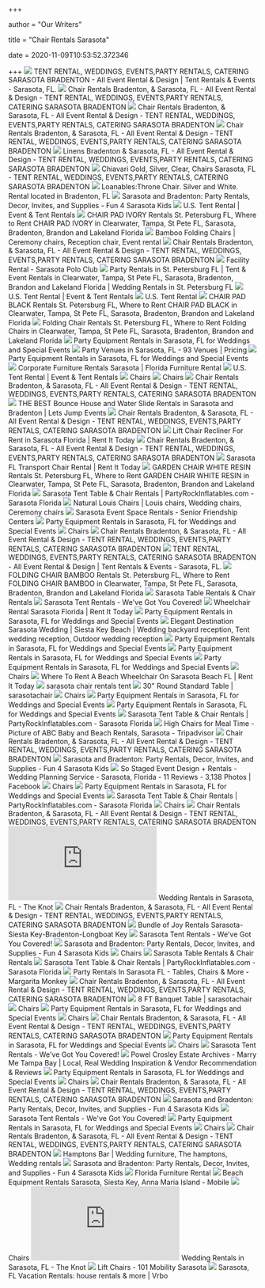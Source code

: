 +++
        
author = "Our Writers"
        
title = "Chair Rentals Sarasota"
        
date = 2020-11-09T10:53:52.372346
        
+++
[ ![](http://www.alleventrental.com/uploads/8/6/3/0/86302674/brittany-chad-wedding-favorites-1047-1_orig.jpg)](http://www.alleventrental.com/uploads/8/6/3/0/86302674/brittany-chad-wedding-favorites-1047-1_orig.jpg) TENT RENTAL, WEDDINGS, EVENTS,PARTY RENTALS, CATERING SARASOTA BRADENTON -  All Event Rental & Design | Tent Rentals & Events - Sarasota, FL.
[ ![](http://www.alleventrental.com/uploads/6/4/3/6/6436650/2172414.jpg)](http://www.alleventrental.com/uploads/6/4/3/6/6436650/2172414.jpg) Chair Rentals Bradenton, & Sarasota, FL - All Event Rental & Design - TENT  RENTAL, WEDDINGS, EVENTS,PARTY RENTALS, CATERING SARASOTA BRADENTON
[ ![](http://www.alleventrental.com/uploads/6/4/3/6/6436650/8137755.jpg)](http://www.alleventrental.com/uploads/6/4/3/6/6436650/8137755.jpg) Chair Rentals Bradenton, & Sarasota, FL - All Event Rental & Design - TENT  RENTAL, WEDDINGS, EVENTS,PARTY RENTALS, CATERING SARASOTA BRADENTON
[ ![](http://www.alleventrental.com/uploads/8/6/3/0/86302674/black-plastic-chair-font-back.png?250)](http://www.alleventrental.com/uploads/8/6/3/0/86302674/black-plastic-chair-font-back.png?250) Chair Rentals Bradenton, & Sarasota, FL - All Event Rental & Design - TENT  RENTAL, WEDDINGS, EVENTS,PARTY RENTALS, CATERING SARASOTA BRADENTON
[ ![](http://www.alleventrental.com/uploads/6/4/3/6/6436650/6263824_orig.jpg)](http://www.alleventrental.com/uploads/6/4/3/6/6436650/6263824_orig.jpg) Linens Bradenton & Sarasota, FL - All Event Rental & Design - TENT RENTAL,  WEDDINGS, EVENTS,PARTY RENTALS, CATERING SARASOTA BRADENTON
[ ![](http://www.alleventrental.com/uploads/8/6/3/0/86302674/8480955-orig-table-setting_orig.jpg)](http://www.alleventrental.com/uploads/8/6/3/0/86302674/8480955-orig-table-setting_orig.jpg) Chiavari Gold, Silver, Clear, Chairs Sarasota, FL - TENT RENTAL, WEDDINGS,  EVENTS,PARTY RENTALS, CATERING SARASOTA BRADENTON
[ ![](https://vendeze-production.s3.amazonaws.com/uploads/photo/4360/original/img_5148385813_1512417050.jpg)](https://vendeze-production.s3.amazonaws.com/uploads/photo/4360/original/img_5148385813_1512417050.jpg) Loanables:Throne Chair. Silver and White. Rental located in Bradenton, FL
[ ![](https://fun4sarasotakids.com/images/banners/default/111.jpg)](https://fun4sarasotakids.com/images/banners/default/111.jpg) Sarasota and Bradenton: Party Rentals, Decor, Invites, and Supplies - Fun 4  Sarasota Kids
[ ![](https://www.ustentrental.com/images/slide1.jpg)](https://www.ustentrental.com/images/slide1.jpg) U.S. Tent Rental | Event & Tent Rentals
[ ![](https://coasttocoasteventrentals.com/itemimages/6299.jpg)](https://coasttocoasteventrentals.com/itemimages/6299.jpg) CHAIR PAD IVORY Rentals St. Petersburg FL, Where to Rent CHAIR PAD IVORY in  Clearwater, Tampa, St Pete FL, Sarasota, Bradenton, Brandon and Lakeland  Florida
[ ![](https://i.pinimg.com/originals/7e/0b/56/7e0b565114e8a876f96e35596916c1d9.jpg)](https://i.pinimg.com/originals/7e/0b/56/7e0b565114e8a876f96e35596916c1d9.jpg) Bamboo Folding Chairs | Ceremony chairs, Reception chair, Event rental
[ ![](http://www.alleventrental.com/uploads/6/4/3/6/6436650/5323034.jpg?190)](http://www.alleventrental.com/uploads/6/4/3/6/6436650/5323034.jpg?190) Chair Rentals Bradenton, & Sarasota, FL - All Event Rental & Design - TENT  RENTAL, WEDDINGS, EVENTS,PARTY RENTALS, CATERING SARASOTA BRADENTON
[ ![](https://www.sarasotapolo.com/wp-content/uploads/2016/04/DSCN1681-e1515007532451.jpg)](https://www.sarasotapolo.com/wp-content/uploads/2016/04/DSCN1681-e1515007532451.jpg) Facility Rental - Sarasota Polo Club
[ ![](https://coasttocoasteventrentals.com/itemimages/SUPERCAT8.jpg)](https://coasttocoasteventrentals.com/itemimages/SUPERCAT8.jpg) Party Rentals in St. Petersburg FL | Tent & Event Rentals in Clearwater,  Tampa, St Pete FL, Sarasota, Bradenton, Brandon and Lakeland Florida | Wedding  Rentals in St. Petersburg FL
[ ![](https://www.ustentrental.com/images/slide2.jpg)](https://www.ustentrental.com/images/slide2.jpg) U.S. Tent Rental | Event & Tent Rentals
[ ![](https://www.linensbythesea.com/images/anna4.jpg)](https://www.linensbythesea.com/images/anna4.jpg) U.S. Tent Rental
[ ![](https://coasttocoasteventrentals.com/itemimages/6297.jpg)](https://coasttocoasteventrentals.com/itemimages/6297.jpg) CHAIR PAD BLACK Rentals St. Petersburg FL, Where to Rent CHAIR PAD BLACK in  Clearwater, Tampa, St Pete FL, Sarasota, Bradenton, Brandon and Lakeland  Florida
[ ![](http://coasttocoasteventrentals.com/itemimages/CAT7.jpg)](http://coasttocoasteventrentals.com/itemimages/CAT7.jpg) Folding Chair Rentals St. Petersburg FL, Where to Rent Folding Chairs in  Clearwater, Tampa, St Pete FL, Sarasota, Bradenton, Brandon and Lakeland  Florida
[ ![](https://eventective-media.azureedge.net/2488578_md.jpg)](https://eventective-media.azureedge.net/2488578_md.jpg) Party Equipment Rentals in Sarasota, FL for Weddings and Special Events
[ ![](https://eventective-media.azureedge.net/2574425_md.jpg)](https://eventective-media.azureedge.net/2574425_md.jpg) Party Venues in Sarasota, FL - 93 Venues | Pricing
[ ![](https://eventective-media.azureedge.net/2488577_md.jpg)](https://eventective-media.azureedge.net/2488577_md.jpg) Party Equipment Rentals in Sarasota, FL for Weddings and Special Events
[ ![](https://floridafurniturerental.com/wp-content/uploads/2020/03/White-Party-Lounge-Furniture.jpg)](https://floridafurniturerental.com/wp-content/uploads/2020/03/White-Party-Lounge-Furniture.jpg) Corporate Furniture Rentals Sarasota | Florida Furniture Rental
[ ![](https://www.ustentrental.com/images/slide3.jpg)](https://www.ustentrental.com/images/slide3.jpg) U.S. Tent Rental | Event & Tent Rentals
[ ![](https://www.ustentrental.com/media/widgetkit/Untitled-1-f21b71c0267a6bc29682fa02e50f03d2.jpg)](https://www.ustentrental.com/media/widgetkit/Untitled-1-f21b71c0267a6bc29682fa02e50f03d2.jpg) Chairs
[ ![](https://www.ustentrental.com/media/widgetkit/Natural-wood-chair_white_pad-88ea6a9c237a8a43fa80280f5a045ad4.jpg)](https://www.ustentrental.com/media/widgetkit/Natural-wood-chair_white_pad-88ea6a9c237a8a43fa80280f5a045ad4.jpg) Chairs
[ ![](http://www.alleventrental.com/uploads/6/4/3/6/6436650/9130803.jpg?188)](http://www.alleventrental.com/uploads/6/4/3/6/6436650/9130803.jpg?188) Chair Rentals Bradenton, & Sarasota, FL - All Event Rental & Design - TENT  RENTAL, WEDDINGS, EVENTS,PARTY RENTALS, CATERING SARASOTA BRADENTON
[ ![](https://files.sysers.com/cp/upload/letsjumpfl/categories/med/Tent_Table_Chair_Rentals_Sarasota.jpg)](https://files.sysers.com/cp/upload/letsjumpfl/categories/med/Tent_Table_Chair_Rentals_Sarasota.jpg) THE BEST Bounce House and Water Slide Rentals in Sarasota and Bradenton |  Lets Jump Events
[ ![](http://www.alleventrental.com/uploads/6/4/3/6/6436650/3454468.jpg)](http://www.alleventrental.com/uploads/6/4/3/6/6436650/3454468.jpg) Chair Rentals Bradenton, & Sarasota, FL - All Event Rental & Design - TENT  RENTAL, WEDDINGS, EVENTS,PARTY RENTALS, CATERING SARASOTA BRADENTON
[ ![](https://www.rentittoday.com/cmsAdmin/uploads/lift-chair-recliner_005.jpg)](https://www.rentittoday.com/cmsAdmin/uploads/lift-chair-recliner_005.jpg) Lift Chair Recliner For Rent in Sarasota Florida | Rent It Today
[ ![](http://www.alleventrental.com/uploads/8/6/3/0/86302674/published/3560950.jpg?1506001129)](http://www.alleventrental.com/uploads/8/6/3/0/86302674/published/3560950.jpg?1506001129) Chair Rentals Bradenton, & Sarasota, FL - All Event Rental & Design - TENT  RENTAL, WEDDINGS, EVENTS,PARTY RENTALS, CATERING SARASOTA BRADENTON
[ ![](https://www.rentittoday.com/cmsAdmin/uploads/transport-chair-rental_017.jpg)](https://www.rentittoday.com/cmsAdmin/uploads/transport-chair-rental_017.jpg) Sarasota FL Transport Chair Rental | Rent It Today
[ ![](https://coasttocoasteventrentals.com/itemimages/3424.jpg)](https://coasttocoasteventrentals.com/itemimages/3424.jpg) GARDEN CHAIR WHITE RESIN Rentals St. Petersburg FL, Where to Rent GARDEN  CHAIR WHITE RESIN in Clearwater, Tampa, St Pete FL, Sarasota, Bradenton,  Brandon and Lakeland Florida
[ ![](http://files.sysers.com/cp/upload/partyrock/items/med/10-x10--Pop-Up-Canopy-W--Alumi-261560.jpg)](http://files.sysers.com/cp/upload/partyrock/items/med/10-x10--Pop-Up-Canopy-W--Alumi-261560.jpg) Sarasota Tent Table & Chair Rentals | PartyRockInflatables.com - Sarasota  Florida
[ ![](https://i.pinimg.com/originals/43/19/00/4319004ae212038af229817959c67c7c.jpg)](https://i.pinimg.com/originals/43/19/00/4319004ae212038af229817959c67c7c.jpg) Natural Louis Chairs | Louis chairs, Wedding chairs, Ceremony chairs
[ ![](https://friendshipcenters.org/wp-content/uploads/2017/04/Sarasota-rental-1800x1200.jpg)](https://friendshipcenters.org/wp-content/uploads/2017/04/Sarasota-rental-1800x1200.jpg) Sarasota Event Space Rentals - Senior Friendship Centers
[ ![](https://eventective-media.azureedge.net/2550769_md.jpg)](https://eventective-media.azureedge.net/2550769_md.jpg) Party Equipment Rentals in Sarasota, FL for Weddings and Special Events
[ ![](https://www.ustentrental.com/media/widgetkit/TuscanCrossbackChair3-3c66b7e7223aea5175dac1a1728633fe.jpg)](https://www.ustentrental.com/media/widgetkit/TuscanCrossbackChair3-3c66b7e7223aea5175dac1a1728633fe.jpg) Chairs
[ ![](http://www.alleventrental.com/uploads/6/4/3/6/6436650/2187030.jpg)](http://www.alleventrental.com/uploads/6/4/3/6/6436650/2187030.jpg) Chair Rentals Bradenton, & Sarasota, FL - All Event Rental & Design - TENT  RENTAL, WEDDINGS, EVENTS,PARTY RENTALS, CATERING SARASOTA BRADENTON
[ ![](http://www.alleventrental.com/uploads/8/6/3/0/86302674/6240129-orig-orig-1_orig.jpg)](http://www.alleventrental.com/uploads/8/6/3/0/86302674/6240129-orig-orig-1_orig.jpg) TENT RENTAL, WEDDINGS, EVENTS,PARTY RENTALS, CATERING SARASOTA BRADENTON -  All Event Rental & Design | Tent Rentals & Events - Sarasota, FL.
[ ![](https://coasttocoasteventrentals.com/itemimages/6300.jpg)](https://coasttocoasteventrentals.com/itemimages/6300.jpg) FOLDING CHAIR BAMBOO Rentals St. Petersburg FL, Where to Rent FOLDING CHAIR  BAMBOO in Clearwater, Tampa, St Pete FL, Sarasota, Bradenton, Brandon and  Lakeland Florida
[ ![](https://static.wixstatic.com/media/0ac7e8_0201126fca3b41bc920eb6512e065ac6.jpg/v1/fill/w_548,h_328,al_c,lg_1,q_80/0ac7e8_0201126fca3b41bc920eb6512e065ac6.webp)](https://static.wixstatic.com/media/0ac7e8_0201126fca3b41bc920eb6512e065ac6.jpg/v1/fill/w_548,h_328,al_c,lg_1,q_80/0ac7e8_0201126fca3b41bc920eb6512e065ac6.webp) Sarasota Table Rentals & Chair Rentals
[ ![](http://www.sarasotatentrentals.com/wp-content/uploads/2017/12/IMG_3563-960x480.jpg)](http://www.sarasotatentrentals.com/wp-content/uploads/2017/12/IMG_3563-960x480.jpg) Sarasota Tent Rentals - We've Got You Covered!
[ ![](https://www.rentittoday.com/cmsAdmin/uploads/wheelchair-rental_024.jpg)](https://www.rentittoday.com/cmsAdmin/uploads/wheelchair-rental_024.jpg) Wheelchair Rental Sarasota Florida | Rent It Today
[ ![](https://eventective-media.azureedge.net/409546.jpg)](https://eventective-media.azureedge.net/409546.jpg) Party Equipment Rentals in Sarasota, FL for Weddings and Special Events
[ ![](https://i.pinimg.com/originals/b8/e7/51/b8e7513f936401ef6765d7875401a31f.jpg)](https://i.pinimg.com/originals/b8/e7/51/b8e7513f936401ef6765d7875401a31f.jpg) Elegant Destination Sarasota Wedding | Siesta Key Beach | Wedding backyard  reception, Tent wedding reception, Outdoor wedding reception
[ ![](https://eventective-media.azureedge.net/2550770_md.jpg)](https://eventective-media.azureedge.net/2550770_md.jpg) Party Equipment Rentals in Sarasota, FL for Weddings and Special Events
[ ![](https://eventective-media.azureedge.net/2217191_md.jpg)](https://eventective-media.azureedge.net/2217191_md.jpg) Party Equipment Rentals in Sarasota, FL for Weddings and Special Events
[ ![](https://eventective-media.azureedge.net/756294.jpg)](https://eventective-media.azureedge.net/756294.jpg) Party Equipment Rentals in Sarasota, FL for Weddings and Special Events
[ ![](https://www.ustentrental.com/media/widgetkit/mahoganyresinpadded-2ae1f5f2f3470add6e3e9f15db0fff73.jpg)](https://www.ustentrental.com/media/widgetkit/mahoganyresinpadded-2ae1f5f2f3470add6e3e9f15db0fff73.jpg) Chairs
[ ![](https://www.rentittoday.com/cmsAdmin/uploads/thumb/mike-and-me_002_001_001_001_001_002_001_001_001_001_001_001_001_001_001_001_001_001_001_001_001_002_001_003.jpg)](https://www.rentittoday.com/cmsAdmin/uploads/thumb/mike-and-me_002_001_001_001_001_002_001_001_001_001_001_001_001_001_001_001_001_001_001_001_001_002_001_003.jpg) Where To Rent A Beach Wheelchair On Sarasota Beach FL | Rent It Today
[ ![](https://static.wixstatic.com/media/0ac7e8_87d32dd5a69d4d8da9e5c418e4939cb1.jpg/v1/fill/w_560,h_184,al_c,q_80,usm_0.66_1.00_0.01/0ac7e8_87d32dd5a69d4d8da9e5c418e4939cb1.webp)](https://static.wixstatic.com/media/0ac7e8_87d32dd5a69d4d8da9e5c418e4939cb1.jpg/v1/fill/w_560,h_184,al_c,q_80,usm_0.66_1.00_0.01/0ac7e8_87d32dd5a69d4d8da9e5c418e4939cb1.webp) sarasota chair rentals tent
[ ![](https://static.wixstatic.com/media/0ac7e8_c60d7144d9114422b79ac0204c53e930.jpeg/v1/fill/w_640,h_480,al_c,q_85/0ac7e8_c60d7144d9114422b79ac0204c53e930.jpeg)](https://static.wixstatic.com/media/0ac7e8_c60d7144d9114422b79ac0204c53e930.jpeg/v1/fill/w_640,h_480,al_c,q_85/0ac7e8_c60d7144d9114422b79ac0204c53e930.jpeg) 30" Round Standard Table | sarasotachair
[ ![](https://www.ustentrental.com/media/widgetkit/blackchiavari-29e825d809effae844621b128dcac79e.jpg)](https://www.ustentrental.com/media/widgetkit/blackchiavari-29e825d809effae844621b128dcac79e.jpg) Chairs
[ ![](https://eventective-media.azureedge.net/2089277_md.jpg)](https://eventective-media.azureedge.net/2089277_md.jpg) Party Equipment Rentals in Sarasota, FL for Weddings and Special Events
[ ![](https://eventective-media.azureedge.net/932366.jpg)](https://eventective-media.azureedge.net/932366.jpg) Party Equipment Rentals in Sarasota, FL for Weddings and Special Events
[ ![](http://files.sysers.com/cp/upload/partyrock/items/med/20x30_frame.jpg)](http://files.sysers.com/cp/upload/partyrock/items/med/20x30_frame.jpg) Sarasota Tent Table & Chair Rentals | PartyRockInflatables.com - Sarasota  Florida
[ ![](https://media-cdn.tripadvisor.com/media/photo-s/05/6f/50/a2/abc-rentals.jpg)](https://media-cdn.tripadvisor.com/media/photo-s/05/6f/50/a2/abc-rentals.jpg) High Chairs for Meal Time - Picture of ABC Baby and Beach Rentals, Sarasota  - Tripadvisor
[ ![](http://www.alleventrental.com/uploads/8/6/3/0/86302674/1402096871.jpg?250)](http://www.alleventrental.com/uploads/8/6/3/0/86302674/1402096871.jpg?250) Chair Rentals Bradenton, & Sarasota, FL - All Event Rental & Design - TENT  RENTAL, WEDDINGS, EVENTS,PARTY RENTALS, CATERING SARASOTA BRADENTON
[ ![](https://fun4sarasotakids.com/media/com_mtree/images/listings/s/3000.jpg)](https://fun4sarasotakids.com/media/com_mtree/images/listings/s/3000.jpg) Sarasota and Bradenton: Party Rentals, Decor, Invites, and Supplies - Fun 4  Sarasota Kids
[ ![](https://lookaside.fbsbx.com/lookaside/crawler/media/?media_id=2917573161591738)](https://lookaside.fbsbx.com/lookaside/crawler/media/?media_id=2917573161591738) So Staged Event Design + Rentals - Wedding Planning Service - Sarasota,  Florida - 11 Reviews - 3,138 Photos | Facebook
[ ![](https://www.ustentrental.com/media/widgetkit/blackresin3-04afcfe0e3ca39f43c2cf9ff3a81ee66.jpg)](https://www.ustentrental.com/media/widgetkit/blackresin3-04afcfe0e3ca39f43c2cf9ff3a81ee66.jpg) Chairs
[ ![](https://eventective-media.azureedge.net/355922.jpg)](https://eventective-media.azureedge.net/355922.jpg) Party Equipment Rentals in Sarasota, FL for Weddings and Special Events
[ ![](http://files.sysers.com/cp/upload/partyrock/items/med/image%20(10).jpeg)](http://files.sysers.com/cp/upload/partyrock/items/med/image%20(10).jpeg) Sarasota Tent Table & Chair Rentals | PartyRockInflatables.com - Sarasota  Florida
[ ![](https://www.ustentrental.com/media/widgetkit/Tall-director-Chair-d0cb19694b402bb96f27566567229916.jpg)](https://www.ustentrental.com/media/widgetkit/Tall-director-Chair-d0cb19694b402bb96f27566567229916.jpg) Chairs
[ ![](http://www.alleventrental.com/uploads/6/4/3/6/6436650/2379114.jpg)](http://www.alleventrental.com/uploads/6/4/3/6/6436650/2379114.jpg) Chair Rentals Bradenton, & Sarasota, FL - All Event Rental & Design - TENT  RENTAL, WEDDINGS, EVENTS,PARTY RENTALS, CATERING SARASOTA BRADENTON
[ ![](https://media-api.xogrp.com/images/f367522e-2dc3-45cb-924a-b4c055a4b965~rs_400.h)](https://media-api.xogrp.com/images/f367522e-2dc3-45cb-924a-b4c055a4b965~rs_400.h) Wedding Rentals in Sarasota, FL - The Knot
[ ![](http://www.alleventrental.com/uploads/6/4/3/6/6436650/496347.jpg)](http://www.alleventrental.com/uploads/6/4/3/6/6436650/496347.jpg) Chair Rentals Bradenton, & Sarasota, FL - All Event Rental & Design - TENT  RENTAL, WEDDINGS, EVENTS,PARTY RENTALS, CATERING SARASOTA BRADENTON
[ ![](https://www.bundleofjoyrentals.com/images/Bundle%20of%20Joy%20I.jpg)](https://www.bundleofjoyrentals.com/images/Bundle%20of%20Joy%20I.jpg) Bundle of Joy Rentals Sarasota-Siesta Key-Bradenton-Longboat Key
[ ![](http://www.sarasotatentrentals.com/wp-content/uploads/2017/04/40ft-x-80ft-elite-600x410.jpg)](http://www.sarasotatentrentals.com/wp-content/uploads/2017/04/40ft-x-80ft-elite-600x410.jpg) Sarasota Tent Rentals - We've Got You Covered!
[ ![](https://fun4sarasotakids.com/media/com_mtree/images/listings/s/8112.jpg)](https://fun4sarasotakids.com/media/com_mtree/images/listings/s/8112.jpg) Sarasota and Bradenton: Party Rentals, Decor, Invites, and Supplies - Fun 4  Sarasota Kids
[ ![](https://www.ustentrental.com/media/widgetkit/Clear-Chivari-Chair-cb441d6918186f3d9fae478019f1a2bf.png)](https://www.ustentrental.com/media/widgetkit/Clear-Chivari-Chair-cb441d6918186f3d9fae478019f1a2bf.png) Chairs
[ ![](https://static.wixstatic.com/media/0ac7e8_b742e488a24441649e36814a39426a6d.jpeg/v1/fill/w_512,h_288,al_c,q_80,usm_0.66_1.00_0.01/0ac7e8_b742e488a24441649e36814a39426a6d.webp)](https://static.wixstatic.com/media/0ac7e8_b742e488a24441649e36814a39426a6d.jpeg/v1/fill/w_512,h_288,al_c,q_80,usm_0.66_1.00_0.01/0ac7e8_b742e488a24441649e36814a39426a6d.webp) Sarasota Table Rentals & Chair Rentals
[ ![](http://files.sysers.com/cp/upload/partyrock/items/med/table%20and%20chair%20package.jpg)](http://files.sysers.com/cp/upload/partyrock/items/med/table%20and%20chair%20package.jpg) Sarasota Tent Table & Chair Rentals | PartyRockInflatables.com - Sarasota  Florida
[ ![](https://partyrentalssarasota.com/wp-content/uploads/2020/10/margarita-monkey-sarasota.png)](https://partyrentalssarasota.com/wp-content/uploads/2020/10/margarita-monkey-sarasota.png) Party Rentals In Sarasota FL - Tables, Chairs & More - Margarita Monkey
[ ![](http://www.alleventrental.com/uploads/8/6/3/0/86302674/editor/pub-bar-stool-002.jpg?1505999989)](http://www.alleventrental.com/uploads/8/6/3/0/86302674/editor/pub-bar-stool-002.jpg?1505999989) Chair Rentals Bradenton, & Sarasota, FL - All Event Rental & Design - TENT  RENTAL, WEDDINGS, EVENTS,PARTY RENTALS, CATERING SARASOTA BRADENTON
[ ![](https://static.wixstatic.com/media/4ef158_3cf65c22ac934cf394b93757375ba9f5.jpeg/v1/fill/w_640,h_719,al_c,q_85/4ef158_3cf65c22ac934cf394b93757375ba9f5.jpeg)](https://static.wixstatic.com/media/4ef158_3cf65c22ac934cf394b93757375ba9f5.jpeg/v1/fill/w_640,h_719,al_c,q_85/4ef158_3cf65c22ac934cf394b93757375ba9f5.jpeg) 8 FT Banquet Table | sarasotachair
[ ![](https://www.ustentrental.com/media/widgetkit/kidschair-2a6a95f6e7533099a9bc0832d5e126b4.jpg)](https://www.ustentrental.com/media/widgetkit/kidschair-2a6a95f6e7533099a9bc0832d5e126b4.jpg) Chairs
[ ![](https://eventective-media.azureedge.net/355923.jpg)](https://eventective-media.azureedge.net/355923.jpg) Party Equipment Rentals in Sarasota, FL for Weddings and Special Events
[ ![](https://www.ustentrental.com/media/widgetkit/whiteresin-557aaaed3039870a8911d875a2e35a70.jpg)](https://www.ustentrental.com/media/widgetkit/whiteresin-557aaaed3039870a8911d875a2e35a70.jpg) Chairs
[ ![](http://www.alleventrental.com/uploads/4/3/2/7/43277189/7288646_orig.jpeg)](http://www.alleventrental.com/uploads/4/3/2/7/43277189/7288646_orig.jpeg) Chair Rentals Bradenton, & Sarasota, FL - All Event Rental & Design - TENT  RENTAL, WEDDINGS, EVENTS,PARTY RENTALS, CATERING SARASOTA BRADENTON
[ ![](https://eventective-media.azureedge.net/2414509_md.jpg)](https://eventective-media.azureedge.net/2414509_md.jpg) Party Equipment Rentals in Sarasota, FL for Weddings and Special Events
[ ![](https://www.ustentrental.com/media/widgetkit/whitesam-4575f4bbf8c9dd2457cb2fda8a570487.jpg)](https://www.ustentrental.com/media/widgetkit/whitesam-4575f4bbf8c9dd2457cb2fda8a570487.jpg) Chairs
[ ![](http://www.sarasotatentrentals.com/wp-content/uploads/2017/10/horizontal_sarasota.png)](http://www.sarasotatentrentals.com/wp-content/uploads/2017/10/horizontal_sarasota.png) Sarasota Tent Rentals - We've Got You Covered!
[ ![](https://marrymetampabay.com/wp-content/uploads/2020/06/10-10.jpg)](https://marrymetampabay.com/wp-content/uploads/2020/06/10-10.jpg) Powel Crosley Estate Archives - Marry Me Tampa Bay | Local, Real Wedding  Inspiration & Vendor Recommendation & Reviews
[ ![](https://eventective-media.azureedge.net/2560086_md.jpg)](https://eventective-media.azureedge.net/2560086_md.jpg) Party Equipment Rentals in Sarasota, FL for Weddings and Special Events
[ ![](https://www.ustentrental.com/media/widgetkit/blacksam-8d6343ba5b838220e1967d1a3288e984.jpg)](https://www.ustentrental.com/media/widgetkit/blacksam-8d6343ba5b838220e1967d1a3288e984.jpg) Chairs
[ ![](http://www.alleventrental.com/uploads/4/3/2/7/43277189/494212.jpg)](http://www.alleventrental.com/uploads/4/3/2/7/43277189/494212.jpg) Chair Rentals Bradenton, & Sarasota, FL - All Event Rental & Design - TENT  RENTAL, WEDDINGS, EVENTS,PARTY RENTALS, CATERING SARASOTA BRADENTON
[ ![](https://fun4sarasotakids.com/media/com_mtree/images/listings/s/6251.jpg)](https://fun4sarasotakids.com/media/com_mtree/images/listings/s/6251.jpg) Sarasota and Bradenton: Party Rentals, Decor, Invites, and Supplies - Fun 4  Sarasota Kids
[ ![](http://www.sarasotatentrentals.com/wp-content/uploads/2017/03/20x40-8-6022-rounds-64-charis-600x410.jpg)](http://www.sarasotatentrentals.com/wp-content/uploads/2017/03/20x40-8-6022-rounds-64-charis-600x410.jpg) Sarasota Tent Rentals - We've Got You Covered!
[ ![](https://eventective-media.azureedge.net/2653571_md.jpg)](https://eventective-media.azureedge.net/2653571_md.jpg) Party Equipment Rentals in Sarasota, FL for Weddings and Special Events
[ ![](https://www.ustentrental.com/media/widgetkit/ghost-2c56363e0d396938283db4c038818a1a.jpg)](https://www.ustentrental.com/media/widgetkit/ghost-2c56363e0d396938283db4c038818a1a.jpg) Chairs
[ ![](http://www.alleventrental.com/uploads/6/4/3/6/6436650/761069.jpg)](http://www.alleventrental.com/uploads/6/4/3/6/6436650/761069.jpg) Chair Rentals Bradenton, & Sarasota, FL - All Event Rental & Design - TENT  RENTAL, WEDDINGS, EVENTS,PARTY RENTALS, CATERING SARASOTA BRADENTON
[ ![](https://i.pinimg.com/originals/65/9e/2b/659e2beac635d391195679fe5c6400b3.jpg)](https://i.pinimg.com/originals/65/9e/2b/659e2beac635d391195679fe5c6400b3.jpg) Hamptons Bar | Wedding furniture, The hamptons, Wedding rentals
[ ![](https://fun4sarasotakids.com/media/com_mtree/images/listings/s/3120.jpg)](https://fun4sarasotakids.com/media/com_mtree/images/listings/s/3120.jpg) Sarasota and Bradenton: Party Rentals, Decor, Invites, and Supplies - Fun 4  Sarasota Kids
[ ![](https://floridafurniturerental.com/wp-content/uploads/2019/10/LED-Bar-Rental-Orlando-Miami-St-Pete-Sarasota.jpg)](https://floridafurniturerental.com/wp-content/uploads/2019/10/LED-Bar-Rental-Orlando-Miami-St-Pete-Sarasota.jpg) Florida Furniture Rental
[ ![](https://www.abcbabyrental.com/assets/dynamic/thumb_crop.jpg?w=235&h=323&image=assets/dynamic_image/products/product_image__1193_15666.jpg&f=2)](https://www.abcbabyrental.com/assets/dynamic/thumb_crop.jpg?w=235&h=323&image=assets/dynamic_image/products/product_image__1193_15666.jpg&f=2) Beach Equipment Rentals Sarasota, Siesta Key, Anna Maria Island - Mobile
[ ![](https://www.ustentrental.com/media/widgetkit/blackchiavaribarstool-51b06c05aa92722637ed7cb01dd520d3.JPG)](https://www.ustentrental.com/media/widgetkit/blackchiavaribarstool-51b06c05aa92722637ed7cb01dd520d3.JPG) Chairs
[ ![](https://media-api.xogrp.com/images/6c431875-0294-4028-b733-955c0310e305~rs_400.h)](https://media-api.xogrp.com/images/6c431875-0294-4028-b733-955c0310e305~rs_400.h) Wedding Rentals in Sarasota, FL - The Knot
[ ![](https://101mobility.com/sarasota/wp-content/uploads/sites/80/Heritage-Lifestyle-1000px-800x800.jpg)](https://101mobility.com/sarasota/wp-content/uploads/sites/80/Heritage-Lifestyle-1000px-800x800.jpg) Lift Chairs - 101 Mobility Sarasota
[ ![](https://odis.homeaway.com/odis/destination/33aac68e-773c-409f-a085-dc7ae86f8e82.hw5.jpg)](https://odis.homeaway.com/odis/destination/33aac68e-773c-409f-a085-dc7ae86f8e82.hw5.jpg) Sarasota, FL Vacation Rentals: house rentals & more | Vrbo
